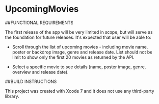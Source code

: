 # UpcomingMovies

##FUNCTIONAL REQUIREMENTSThe first release of the app will be very limited in scope, but will serve as the foundation for future releases. It's expected that user will be able to:* Scroll through the list of upcoming movies - including movie name, poster or backdrop image, genre and release date. List should not be limit to show only the first 20 movies as returned by the API.* Select a specific movie to see details (name, poster image, genre, overview and release date).

##BUILD INSTRUCTIONS

This project was created with Xcode 7 and it does not use any third-party library. 